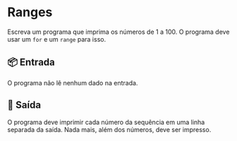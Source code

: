 # Ranges

Escreva um programa que imprima os números de 1 a 100. O programa deve usar um `for` e um `range` para isso.

## 📦 Entrada

O programa não lê nenhum dado na entrada.

## 🌷 Saída

O programa deve imprimir cada número da sequência em uma linha separada da saída. Nada mais, além dos números, deve ser impresso.